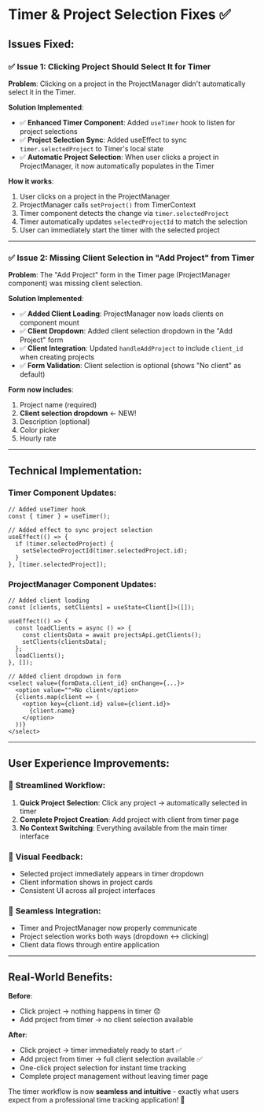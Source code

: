 # Timer & Project Selection Fixes ✅

## Issues Fixed:

### ✅ **Issue 1: Clicking Project Should Select It for Timer**

**Problem**: Clicking on a project in the ProjectManager didn't automatically select it in the Timer.

**Solution Implemented**:

- ✅ **Enhanced Timer Component**: Added `useTimer` hook to listen for project selections
- ✅ **Project Selection Sync**: Added useEffect to sync `timer.selectedProject` to Timer's local state
- ✅ **Automatic Project Selection**: When user clicks a project in ProjectManager, it now automatically populates in the Timer

**How it works**:

1. User clicks on a project in the ProjectManager
2. ProjectManager calls `setProject()` from TimerContext
3. Timer component detects the change via `timer.selectedProject`
4. Timer automatically updates `selectedProjectId` to match the selection
5. User can immediately start the timer with the selected project

---

### ✅ **Issue 2: Missing Client Selection in "Add Project" from Timer**

**Problem**: The "Add Project" form in the Timer page (ProjectManager component) was missing client selection.

**Solution Implemented**:

- ✅ **Added Client Loading**: ProjectManager now loads clients on component mount
- ✅ **Client Dropdown**: Added client selection dropdown in the "Add Project" form
- ✅ **Client Integration**: Updated `handleAddProject` to include `client_id` when creating projects
- ✅ **Form Validation**: Client selection is optional (shows "No client" as default)

**Form now includes**:

1. Project name (required)
2. **Client selection dropdown** ← NEW!
3. Description (optional)
4. Color picker
5. Hourly rate

---

## Technical Implementation:

### Timer Component Updates:

```tsx
// Added useTimer hook
const { timer } = useTimer();

// Added effect to sync project selection
useEffect(() => {
  if (timer.selectedProject) {
    setSelectedProjectId(timer.selectedProject.id);
  }
}, [timer.selectedProject]);
```

### ProjectManager Component Updates:

```tsx
// Added client loading
const [clients, setClients] = useState<Client[]>([]);

useEffect(() => {
  const loadClients = async () => {
    const clientsData = await projectsApi.getClients();
    setClients(clientsData);
  };
  loadClients();
}, []);

// Added client dropdown in form
<select value={formData.client_id} onChange={...}>
  <option value="">No client</option>
  {clients.map(client => (
    <option key={client.id} value={client.id}>
      {client.name}
    </option>
  ))}
</select>
```

---

## User Experience Improvements:

### 🚀 **Streamlined Workflow**:

1. **Quick Project Selection**: Click any project → automatically selected in timer
2. **Complete Project Creation**: Add project with client from timer page
3. **No Context Switching**: Everything available from the main timer interface

### 🎯 **Visual Feedback**:

- Selected project immediately appears in timer dropdown
- Client information shows in project cards
- Consistent UI across all project interfaces

### 🔄 **Seamless Integration**:

- Timer and ProjectManager now properly communicate
- Project selection works both ways (dropdown ↔ clicking)
- Client data flows through entire application

---

## Real-World Benefits:

**Before**:

- Click project → nothing happens in timer 😞
- Add project from timer → no client selection available

**After**:

- Click project → timer immediately ready to start ✅
- Add project from timer → full client selection available ✅
- One-click project selection for instant time tracking
- Complete project management without leaving timer page

The timer workflow is now **seamless and intuitive** - exactly what users expect from a professional time tracking application! 🎉

